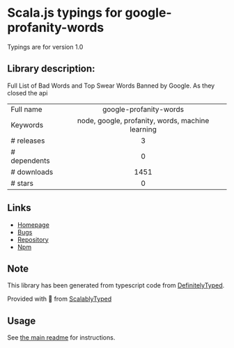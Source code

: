 
# Scala.js typings for google-profanity-words

Typings are for version 1.0

## Library description:
Full List of Bad Words and Top Swear Words Banned by Google. As they closed the api

|                    |                 |
| ------------------ | :-------------: |
| Full name          | google-profanity-words |
| Keywords           | node, google, profanity, words, machine learning |
| # releases         | 3 |
| # dependents       | 0 |
| # downloads        | 1451 |
| # stars            | 0 |

## Links
- [Homepage](https://github.com/RobertJGabriel/Google-profanity-words)
- [Bugs](https://github.com/RobertJGabriel/google-profanity-words/issues)
- [Repository](https://github.com/RobertJGabriel/google-profanity-words)
- [Npm](https://www.npmjs.com/package/google-profanity-words)
    


## Note
This library has been generated from typescript code from [DefinitelyTyped](https://definitelytyped.org).

Provided with :purple_heart: from [ScalablyTyped](https://github.com/oyvindberg/ScalablyTyped)

## Usage
See [the main readme](../../readme.md) for instructions.


